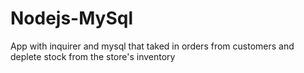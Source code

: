 # Nodejs-MySql

App with inquirer and mysql that taked in orders from customers and deplete stock from the store's inventory